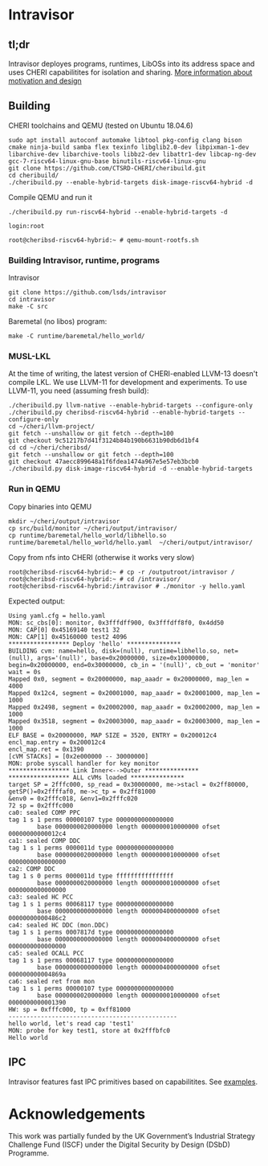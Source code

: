 # Intravisor



## tl;dr

Intravisor deployes programs, runtimes, LibOSs into its address space and uses CHERI capabilitites for isolation and sharing.
[More information about motivation and design](https://fosdem.org/2022/schedule/event/tee_intravisor/)

## Building

CHERI toolchains and QEMU (tested on Ubuntu 18.04.6)

```
sudo apt install autoconf automake libtool pkg-config clang bison cmake ninja-build samba flex texinfo libglib2.0-dev libpixman-1-dev libarchive-dev libarchive-tools libbz2-dev libattr1-dev libcap-ng-dev gcc-7-riscv64-linux-gnu-base binutils-riscv64-linux-gnu
git clone https://github.com/CTSRD-CHERI/cheribuild.git
cd cheribuild/
./cheribuild.py --enable-hybrid-targets disk-image-riscv64-hybrid -d
```

Compile QEMU and run it
```
./cheribuild.py run-riscv64-hybrid --enable-hybrid-targets -d

login:root 

root@cheribsd-riscv64-hybrid:~ # qemu-mount-rootfs.sh
```

### Building Intravisor, runtime, programs

Intravisor
```
git clone https://github.com/lsds/intravisor
cd intravisor
make -C src 
```

Baremetal (no libos) program: 
```
make -C runtime/baremetal/hello_world/
```

### MUSL-LKL

At the time of writing, the latest version of CHERI-enabled LLVM-13 doesn't compile LKL. We use  LLVM-11 for development and experiments.
To use LLVM-11, you need (assuming fresh build):
```
./cheribuild.py llvm-native --enable-hybrid-targets --configure-only
./cheribuild.py cheribsd-riscv64-hybrid --enable-hybrid-targets --configure-only
cd ~/cheri/llvm-project/
git fetch --unshallow or git fetch --depth=100
git checkout 9c51217b7d41f3124b84b190b6631b90db6d1bf4
cd cd ~/cheri/cheribsd/
git fetch --unshallow or git fetch --depth=100
git checkout 47aecc899648a1f6fdea1474a967e5e57eb3bcb0
./cheribuild.py disk-image-riscv64-hybrid -d --enable-hybrid-targets
```

### Run in QEMU

Copy binaries into QEMU

```
mkdir ~/cheri/output/intravisor
cp src/build/monitor ~/cheri/output/intravisor/
cp runtime/baremetal/hello_world/libhello.so runtime/baremetal/hello_world/hello.yaml  ~/cheri/output/intravisor/
```

Copy from nfs into CHERI (otherwise it works very slow)

```
root@cheribsd-riscv64-hybrid:~ # cp -r /outputroot/intravisor /
root@cheribsd-riscv64-hybrid:~ # cd /intravisor/
root@cheribsd-riscv64-hybrid:/intravisor # ./monitor -y hello.yaml 
```

Expected output: 
```
Using yaml.cfg = hello.yaml
MON: sc_cbs[0]: monitor, 0x3fffdff900, 0x3fffdff8f0, 0x4dd50
MON: CAP[0] 0x45169140 test1 32
MON: CAP[1] 0x45160000 test2 4096
***************** Deploy 'hello' ***************
BUILDING cvm: name=hello, disk=(null), runtime=libhello.so, net=(null), args='(null)', base=0x20000000, size=0x10000000, begin=0x20000000, end=0x30000000, cb_in = '(null)', cb_out = 'monitor' wait = 0s
Mapped 0x0, segment = 0x20000000, map_aaadr = 0x20000000, map_len = 4000
Mapped 0x12c4, segment = 0x20001000, map_aaadr = 0x20001000, map_len = 1000
Mapped 0x2498, segment = 0x20002000, map_aaadr = 0x20002000, map_len = 1000
Mapped 0x3518, segment = 0x20003000, map_aaadr = 0x20003000, map_len = 1000
ELF BASE = 0x20000000, MAP SIZE = 3520, ENTRY = 0x200012c4
encl_map.entry = 0x200012c4
encl_map.ret = 0x1390
[cVM STACKs] = [0x2e000000 -- 30000000]
MON: probe syscall handler for key monitor
***************** Link Inner<-->Outer ***************
***************** ALL cVMs loaded ***************
target SP = 2fffc000, sp_read = 0x30000000, me->stacl = 0x2ff80000, getSP()=0x2ffffaf0, me->c_tp = 0x2ff81000
&env0 = 0x2fffc018, &env1=0x2fffc020
72 sp = 0x2fffc000
ca0: sealed COMP PPC
tag 1 s 1 perms 00000107 type 0000000000000000
        base 0000000020000000 length 0000000010000000 ofset 00000000000012c4
ca1: sealed COMP DDC
tag 1 s 1 perms 0000011d type 0000000000000000
        base 0000000020000000 length 0000000010000000 ofset 0000000000000000
ca2: COMP DDC
tag 1 s 0 perms 0000011d type ffffffffffffffff
        base 0000000020000000 length 0000000010000000 ofset 0000000000000000
ca3: sealed HC PCC
tag 1 s 1 perms 00068117 type 0000000000000000
        base 0000000000000000 length 0000004000000000 ofset 00000000000486c2
ca4: sealed HC DDC (mon.DDC)
tag 1 s 1 perms 0007817d type 0000000000000000
        base 0000000000000000 length 0000004000000000 ofset 0000000000000000
ca5: sealed OCALL PCC 
tag 1 s 1 perms 00068117 type 0000000000000000
        base 0000000000000000 length 0000004000000000 ofset 000000000004869a
ca6: sealed ret from mon
tag 1 s 1 perms 00000107 type 0000000000000000
        base 0000000020000000 length 0000000010000000 ofset 0000000000001390
HW: sp = 0xfffc000, tp = 0xff81000
-----------------------------------------------
hello world, let's read cap 'test1' 
MON: probe for key test1, store at 0x2fffbfc0
Hello world
```

## IPC 

Intravisor features fast IPC primitives based on capabilitites. See [examples](runtime/musl-lkl/apps). 


# Acknowledgements

This work was partially funded by the UK Government’s Industrial Strategy Challenge Fund (ISCF) under the Digital Security by Design (DSbD) Programme.

